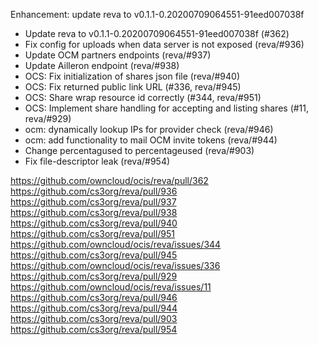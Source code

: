 Enhancement: update reva to v0.1.1-0.20200709064551-91eed007038f

- Update reva to v0.1.1-0.20200709064551-91eed007038f (#362)
- Fix config for uploads when data server is not exposed (reva/#936)
- Update OCM partners endpoints (reva/#937)
- Update Ailleron endpoint (reva/#938)
- OCS: Fix initialization of shares json file (reva/#940)
- OCS: Fix returned public link URL (#336, reva/#945)
- OCS: Share wrap resource id correctly (#344, reva/#951)
- OCS: Implement share handling for accepting and listing shares (#11, reva/#929)
- ocm: dynamically lookup IPs for provider check (reva/#946)
- ocm: add functionality to mail OCM invite tokens (reva/#944)
- Change percentagused to percentageused (reva/#903)
- Fix file-descriptor leak (reva/#954)

https://github.com/owncloud/ocis/reva/pull/362
https://github.com/cs3org/reva/pull/936
https://github.com/cs3org/reva/pull/937
https://github.com/cs3org/reva/pull/938
https://github.com/cs3org/reva/pull/940
https://github.com/cs3org/reva/pull/951
https://github.com/owncloud/ocis/reva/issues/344
https://github.com/cs3org/reva/pull/945
https://github.com/owncloud/ocis/reva/issues/336
https://github.com/cs3org/reva/pull/929
https://github.com/owncloud/ocis/reva/issues/11
https://github.com/cs3org/reva/pull/946
https://github.com/cs3org/reva/pull/944
https://github.com/cs3org/reva/pull/903
https://github.com/cs3org/reva/pull/954


